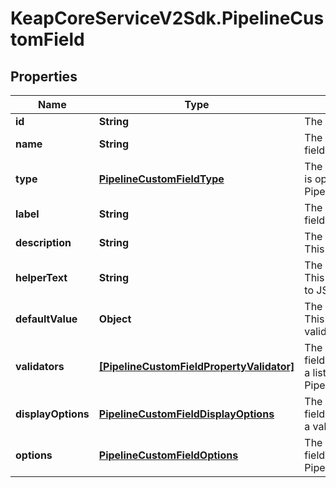 # KeapCoreServiceV2Sdk.PipelineCustomField

## Properties

Name | Type | Description | Notes
------------ | ------------- | ------------- | -------------
**id** | **String** | The identifier of the custom field. | 
**name** | **String** | The name of the custom field. This field is optional. | [optional] 
**type** | [**PipelineCustomFieldType**](PipelineCustomFieldType.md) | The type of the custom field. This field is optional and must be a valid PipelineCustomFieldType. | [optional] 
**label** | **String** | The label of the custom field. This field is optional. | [optional] 
**description** | **String** | The description of the custom field. This field is optional. | [optional] 
**helperText** | **String** | The helper text for the custom field. This field is optional and is serialized to JSON as \&quot;helper_text\&quot;. | [optional] 
**defaultValue** | **Object** | The default value of the custom field. This field is optional and must be a valid Object. | 
**validators** | [**[PipelineCustomFieldPropertyValidator]**](PipelineCustomFieldPropertyValidator.md) | The list of validators for the custom field. This field is optional and must be a list of valid PipelineCustomFieldPropertyValidator. | [optional] 
**displayOptions** | [**PipelineCustomFieldDisplayOptions**](PipelineCustomFieldDisplayOptions.md) | The display options for the custom field. This field is optional and must be a valid DisplayOptions. | [optional] 
**options** | [**PipelineCustomFieldOptions**](PipelineCustomFieldOptions.md) | The options for the custom field. This field is optional and must be a valid PipelineCustomFieldOptions. | [optional] 


